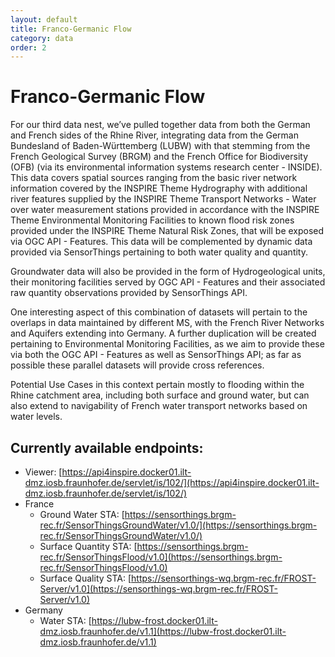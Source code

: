 ```yaml
---
layout: default
title: Franco-Germanic Flow
category: data
order: 2
---
```


# Franco-Germanic Flow

For our third data nest, we’ve pulled together data from both the German and French sides of the Rhine River,
 integrating data from the German Bundesland of Baden-Württemberg (LUBW) with that stemming from the French Geological Survey (BRGM)
 and the French Office for Biodiversity (OFB) (via its environmental information systems research center - INSIDE).
This data covers spatial sources ranging from the basic river network information covered by the INSPIRE Theme Hydrography with additional
 river features supplied by the INSPIRE Theme Transport Networks - Water over water measurement stations provided in accordance with
 the INSPIRE Theme Environmental Monitoring Facilities to known flood risk zones provided under the INSPIRE Theme Natural Risk Zones,
 that will be exposed via OGC API - Features.
This data will be complemented by dynamic data provided via SensorThings pertaining to both water quality and quantity.

Groundwater data will also be provided in the form of Hydrogeological units, their monitoring facilities served by OGC API - Features
 and their associated raw quantity observations provided by SensorThings API. 

One interesting aspect of this combination of datasets will pertain to the overlaps in data maintained by different MS,
 with the French River Networks and Aquifers extending into Germany. A further duplication will be created pertaining to
 Environmental Monitoring Facilities, as we aim to provide these via both the OGC API - Features as well as SensorThings API;
 as far as possible these parallel datasets will provide cross references.

Potential Use Cases in this context pertain mostly to flooding within the Rhine catchment area, including both surface and ground water,
 but can also extend to navigability of French water transport networks based on water levels.

## Currently available endpoints:
* Viewer: [https://api4inspire.docker01.ilt-dmz.iosb.fraunhofer.de/servlet/is/102/](https://api4inspire.docker01.ilt-dmz.iosb.fraunhofer.de/servlet/is/102/)
* France
  * Ground Water STA: [https://sensorthings.brgm-rec.fr/SensorThingsGroundWater/v1.0/](https://sensorthings.brgm-rec.fr/SensorThingsGroundWater/v1.0/) 
  * Surface Quantity STA: [https://sensorthings.brgm-rec.fr/SensorThingsFlood/v1.0](https://sensorthings.brgm-rec.fr/SensorThingsFlood/v1.0)
  * Surface Quality STA: [https://sensorthings-wq.brgm-rec.fr/FROST-Server/v1.0](https://sensorthings-wq.brgm-rec.fr/FROST-Server/v1.0)
* Germany
  * Water STA: [https://lubw-frost.docker01.ilt-dmz.iosb.fraunhofer.de/v1.1](https://lubw-frost.docker01.ilt-dmz.iosb.fraunhofer.de/v1.1)



